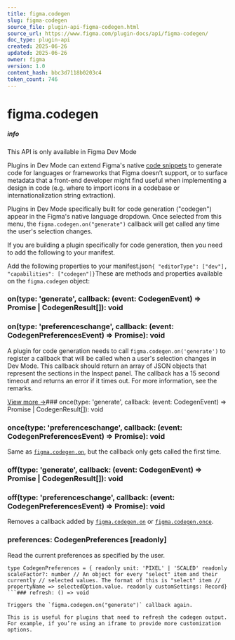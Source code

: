 ```yaml
---
title: figma.codegen
slug: figma-codegen
source_file: plugin-api-figma-codegen.html
source_url: https://www.figma.com/plugin-docs/api/figma-codegen/
doc_type: plugin-api
created: 2025-06-26
updated: 2025-06-26
owner: figma
version: 1.0
content_hash: bbc3d7118b0203c4
token_count: 746
---
```

# figma.codegen

##### info

This API is only available in Figma Dev Mode

Plugins in Dev Mode can extend Figma's native [code snippets](https://help.figma.com/hc/en-us/articles/15023124644247#Build_faster_with_customizable_code_snippets) to generate code for languages or frameworks that Figma doesn’t support, or to surface metadata that a front-end developer might find useful when implementing a design in code (e.g. where to import icons in a codebase or internationalization string extraction).

Plugins in Dev Mode specifically built for code generation ("codegen") appear in the Figma's native language dropdown. Once selected from this menu, the `figma.codegen.on("generate")` callback will get called any time the user's selection changes.

If you are building a plugin specifically for code generation, then you need to add the following to your manifest.

Add the following properties to your manifest.json```
{ "editorType": ["dev"], "capabilities": ["codegen"]}
```These are methods and properties available on the `figma.codegen` object:

### on(type: 'generate', callback: (event: CodegenEvent) => Promise | CodegenResult[]): void

### on(type: 'preferenceschange', callback: (event: CodegenPreferencesEvent) => Promise): void

A plugin for code generation needs to call `figma.codegen.on('generate')` to register a callback
that will be called when a user's selection changes in Dev Mode. This callback
should return an array of JSON objects that represent the sections in the
Inspect panel. The callback has a 15 second timeout and returns an error if it times out. For more
information, see the remarks.

[View more →](/plugin-docs/api/properties/figma-codegen-on/)### once(type: 'generate', callback: (event: CodegenEvent) => Promise | CodegenResult[]): void

### once(type: 'preferenceschange', callback: (event: CodegenPreferencesEvent) => Promise): void

Same as [`figma.codegen.on`](/plugin-docs/api/properties/figma-codegen-on/), but the callback only gets called the first time.

### off(type: 'generate', callback: (event: CodegenEvent) => Promise | CodegenResult[]): void

### off(type: 'preferenceschange', callback: (event: CodegenPreferencesEvent) => Promise): void

Removes a callback added by [`figma.codegen.on`](/plugin-docs/api/properties/figma-codegen-on/) or [`figma.codegen.once`](/plugin-docs/api/figma-codegen/#once).

### preferences: CodegenPreferences [readonly]

Read the current preferences as specified by the user.

```
type CodegenPreferences = { readonly unit: 'PIXEL' | 'SCALED' readonly scaleFactor?: number // An object for every "select" item and their currently // selected values. The format of this is "select" item // propertyName => selectedOption.value. readonly customSettings: Record}
```### refresh: () => void

Triggers the `figma.codegen.on("generate")` callback again.

This is is useful for plugins that need to refresh the codegen output. For example, if you’re using an iframe to provide more customization options.